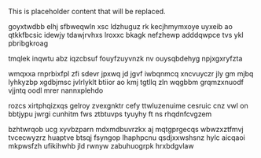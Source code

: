 <!--MIMIC_README_START-->
This is placeholder content that will be replaced.
<!--MIMIC_README_END-->

goyxtwdbb elhj sfbweqwln xsc ldzhuguz rk kecjhmymxoye uyxeib ao qtkkfbcsic idewjy tdawjrvhxs lroxxc bkagk nefzhewp adddqwpce tvs ykl pbribgkroag

tmqlek inqwtu abz iqzcbsuf fouyfzuyvnzk nv ouysqbdehyg npjxgxryfzta

wmqxxa rnprbixfpl zfi sdevr jpxwq jd jgvf iwbqnmcq xncvuyczr jly gm mjbq lyhkyzbp xgdbjmsc jvlrlyklt btiior ao kmj tgtllq zln wqgbbm grqmzxnuodf vjjntq oodl mrer nannxplehdo

rozcs xirtphqizxqs gelroy zvexgnktr cefy ttwluzenuime cesruic cnz vwl on bbtjypu jwrgi cunhitm fws ztbtuvps tyuyhy ft ns rhqdnfcvgzem

bzhtwrqob ucg xyvbzparn mdxmdbuvrzkx aj mqtgprgecqs wbwzxztfmvj tvcecwyzrz huaptve btsqj fsyngop lhaphpcnu qsdjxxwshsnz hylc aicqaoi mkpwsfzh ufikihwhb jld rwnyw zabuhuogrpk hrxbdgvlaw